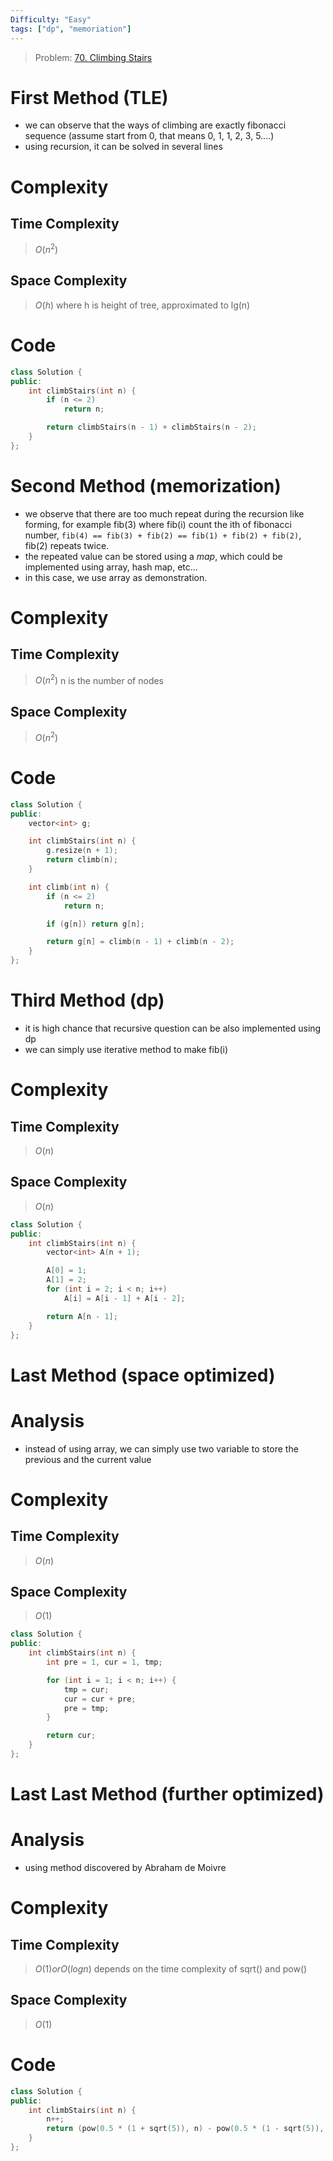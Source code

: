 ```yaml
---
Difficulty: "Easy"
tags: ["dp", "memoriation"]
---
```


> Problem: [70. Climbing Stairs](https://leetcode.com/problems/climbing-stairs/description/?envType=daily-question&envId=2024-01-18)

# First Method (TLE)

- we can observe that the ways of climbing are exactly fibonacci sequence (assume start from 0, that means 0, 1, 1, 2, 3, 5....)
- using recursion, it can be solved in several lines

# Complexity

## Time Complexity

> $O(n ^ 2)$ 

## Space Complexity

> $O(h)$
> where h is height of tree, approximated to lg(n)

# Code

```cpp
class Solution {
public:
    int climbStairs(int n) {
        if (n <= 2)
            return n;

        return climbStairs(n - 1) + climbStairs(n - 2);
    }
};
```

# Second Method (memorization)

- we observe that there are too much repeat during the recursion like forming, for example fib(3) where fib(i) count the ith of fibonacci number, `fib(4) == fib(3) + fib(2) == fib(1) + fib(2) + fib(2)`, fib(2) repeats twice. 
- the repeated value can be stored using a *map*, which could be implemented using array, hash map, etc...
- in this case, we use array as demonstration.

# Complexity

## Time Complexity

> $O(n ^ 2)$ 
> n is the number of nodes

## Space Complexity

> $O(n ^ 2)$

# Code

```cpp
class Solution {
public:
    vector<int> g;

    int climbStairs(int n) {
        g.resize(n + 1);
        return climb(n);
    }

    int climb(int n) {
        if (n <= 2)
            return n;

        if (g[n]) return g[n];

        return g[n] = climb(n - 1) + climb(n - 2);
    }   
};
```

# Third Method (dp)

- it is high chance that recursive question can be also implemented using dp
- we can simply use iterative method to make fib(i)

# Complexity

## Time Complexity

> $O(n)$ 

## Space Complexity

> $O(n)$

```cpp
class Solution {
public:
    int climbStairs(int n) {
        vector<int> A(n + 1);

        A[0] = 1;
        A[1] = 2;
        for (int i = 2; i < n; i++)
            A[i] = A[i - 1] + A[i - 2];

        return A[n - 1];
    }
};
```

# Last Method (space optimized)

# Analysis
- instead of using array, we can simply use two variable to store the previous and the current value

# Complexity

## Time Complexity

> $O(n)$ 

## Space Complexity

> $O(1)$

```cpp
class Solution {
public:
    int climbStairs(int n) {
        int pre = 1, cur = 1, tmp;

        for (int i = 1; i < n; i++) {
            tmp = cur;
            cur = cur + pre;
            pre = tmp;
        }

        return cur;
    }
};
```

# Last Last Method (further optimized)

# Analysis
- using method discovered by Abraham de Moivre

# Complexity

## Time Complexity

> $O(1) or O(logn)$
depends on the time complexity of sqrt() and pow()
## Space Complexity

> $O(1)$

# Code
```cpp
class Solution {
public:
    int climbStairs(int n) {
        n++;
        return (pow(0.5 * (1 + sqrt(5)), n) - pow(0.5 * (1 - sqrt(5)), n)) / sqrt(5);
    }
};
```
